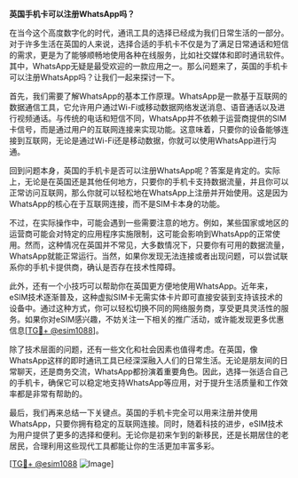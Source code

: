 **英国手机卡可以注册WhatsApp吗？**

在当今这个高度数字化的时代，通讯工具的选择已经成为我们日常生活的一部分。对于许多生活在英国的人来说，选择合适的手机卡不仅是为了满足日常通话和短信的需求，更是为了能够顺畅地使用各种在线服务，比如社交媒体和即时通讯软件。其中，WhatsApp无疑是最受欢迎的一款应用之一。那么问题来了，英国的手机卡可以注册WhatsApp吗？让我们一起来探讨一下。

首先，我们需要了解WhatsApp的基本工作原理。WhatsApp是一款基于互联网的数据通信工具，它允许用户通过Wi-Fi或移动数据网络发送消息、语音通话以及进行视频通话。与传统的电话和短信不同，WhatsApp并不依赖于运营商提供的SIM卡信号，而是通过用户的互联网连接来实现功能。这意味着，只要你的设备能够连接到互联网，无论是通过Wi-Fi还是移动数据，你就可以使用WhatsApp进行沟通。

回到问题本身，英国的手机卡是否可以注册WhatsApp呢？答案是肯定的。实际上，无论是在英国还是其他任何地方，只要你的手机卡支持数据流量，并且你可以正常访问互联网，那么你就可以轻松地在WhatsApp上注册并开始使用。这是因为WhatsApp的核心在于互联网连接，而不是SIM卡本身的功能。

不过，在实际操作中，可能会遇到一些需要注意的地方。例如，某些国家或地区的运营商可能会对特定的应用程序实施限制，这可能会影响到WhatsApp的正常使用。然而，这种情况在英国并不常见，大多数情况下，只要你有可用的数据流量，WhatsApp就能正常运行。当然，如果你发现无法连接或者出现问题，可以尝试联系你的手机卡提供商，确认是否存在技术性障碍。

此外，还有一个小技巧可以帮助你在英国更方便地使用WhatsApp。近年来，eSIM技术逐渐普及，这种虚拟SIM卡无需实体卡片即可直接安装到支持该技术的设备中。通过这种方式，你可以轻松切换不同的网络服务商，享受更具灵活性的服务。如果你对eSIM感兴趣，不妨关注一下相关的推广活动，或许能发现更多优惠信息[[TG💪+ @esim1088](https://t.me/s/esim1088)]。

除了技术层面的问题，还有一些文化和社会因素也值得考虑。在英国，像WhatsApp这样的即时通讯工具已经深深融入人们的日常生活。无论是朋友间的日常聊天，还是商务交流，WhatsApp都扮演着重要角色。因此，选择一张适合自己的手机卡，确保它可以稳定地支持WhatsApp等应用，对于提升生活质量和工作效率都是非常有帮助的。

最后，我们再来总结一下关键点。英国的手机卡完全可以用来注册并使用WhatsApp，只要你拥有稳定的互联网连接。同时，随着科技的进步，eSIM技术为用户提供了更多的选择和便利。无论你是初来乍到的新移民，还是长期居住的老居民，合理利用这些现代工具都能让你的生活更加丰富多彩。

[[TG💪+ @esim1088](https://t.me/s/esim1088) ![Image](https://i.postimg.cc/4NQfJmqS/Snipaste-2025-05-13-00-14-12.png)]